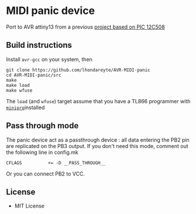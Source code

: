 # MIDI panic device

Port to AVR attiny13 from a previous [project based on PIC 12C508
](https://github.com/lhondareyte/MIDI-Panic)


## Build instructions

Install `avr-gcc` on your system, then

    git clone https://github.com/lhondareyte/AVR-MIDI-panic
    cd AVR-MIDI-panic/src
    make
    make load
    make wfuse

The `load` (and `wfuse`) target assume that you have a TL866 programmer with [`minipro`](https://gitlab.com/DavidGriffith/minipro)installed

## Pass through mode

The panic device act as a passthrough device : all data entering the PB2 pin are replicated on the PB3 output. If you don't need this mode, comment out the following line in config.mk

    CFLAGS          += -D __PASS_THROUGH__

Or you can connect PB2 to VCC.
    
## License

* MIT License
